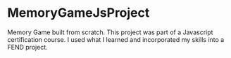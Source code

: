 # MemoryGameJsProject
Memory Game built from scratch. This project was part of a Javascript certification course. I used what I learned and incorporated my skills into a FEND project.

